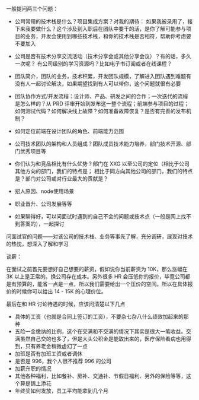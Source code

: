 
一般提问两三个问题：
- 公司常用的技术栈是什么？项目集成方案？对我的期待： 如果我被录用了，接下来我要做什么？这个涉及到入职后在团队中要干的活，是你了解可能参与项目的业务，开发会使用到哪些技术栈，和你的技术栈是否相符，帮助你考虑要不要加入
- 公司是否有技术分享交流活动（技术分享会或其他分享会议）？有的话，多久一次呢？
   有公司级别的学习资源吗？比如电子书订阅或者在线课程？

- 团队简介，团队的业务，技术积累，开发团队规模，了解进入团队遇到难题有没有人一起讨论解决，如果期望找到有人可以带你，这个问题就很有必要
- 团队协作方式/开发流程：设计师、产品、研发之间的合作；一次迭代的流程是怎么样的？从 PRD 评审开始到发布这一整个流程；前端参与项目的过程；如何测试代码？如何解决线上故障？如何准备故障恢复？是否有完善的发布机制？
- 如何定位前端在设计团队的角色、前端能力范围
- 公司技术团队的架构和人员组成？团队成员技术能力培养，部门技术开源、部门优秀项目等
- 你们认为和竞品相比有什么优势？部门在 XXG 以至公司的定位（相比于公司其他方向的部门，我们的特点是；
  相比于同方向其他公司的部门，我们的特点是？部门对公司或对行业最大的贡献是？
- 招人原因、node使用场景
- 职业晋升、公司发展等等

- 如果聊得好，可以问面试时遇到的自己不会的问题或技术点（一般是网上找不到答案的），一起探讨

问面试官的问题——对该公司的技术栈、业务等事先了解，充分调研，展现对技术的热忱，想深入了解和学习

谈薪：

在面试之前首先要想好自己想要的薪资，假如说你当前薪资为 10K，那么涨幅在 3K 以上是正常的。换公司存在成本。另外很多 HR 会压低你的报价，毕竟公司都是有预算的，能省一点是一点，所以我们需要给出一个压价的空间。所以在具体报价的时候你可以给出 14 - 15K 的心理价位。

最后在和 HR 讨论待遇的时候，应该问清楚以下几点

- 具体的工资（也就是合同上签订的工资），不要杂七杂八什么绩效加起来的那种
- 五险一金缴纳的比例，这个在交满和不交满的情况下其实是很大一笔收益。交满虽然自己交的也多了，但是大头公积金是能取出来的，医疗保险看病也用得到，只有养老金稍微虚幻了一点
- 加班是否有加班工资或者调休
- 是否是 996，我个人很不推荐 996 的公司
- 加薪升职的情况
- 其他各种福利，比如餐补、房补、交通补、节假日福利、另外的保险等等，这个算是锦上添花
- 年终奖如何发放，员工平均能拿到几个月
